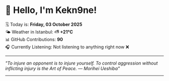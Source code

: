 # 👋 Hello, I'm Kekn9ne!

🗓️ Today is: **Friday, 03 October 2025**  
🌤️ Weather in Istanbul: **⛅️  +21°C**  
📊 GitHub Contributions: **90**  
🎧 Currently Listening: Not listening to anything right now ❌

---

_"To injure an opponent is to injure yourself. To control aggression without inflicting injury is the Art of Peace. — *Morihei Ueshiba*"_

---
